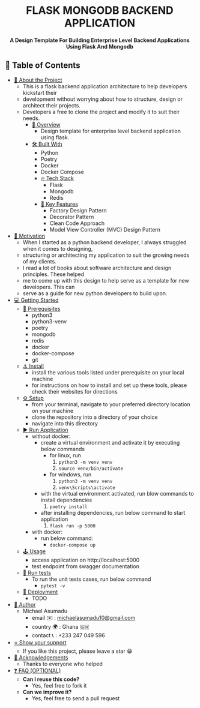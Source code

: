 <div align="center">
  <h1><b>FLASK MONGODB BACKEND APPLICATION</b></h1>
  <h4>A Design Template For Building Enterprise Level Backend Applications Using Flask And Mongodb</h4>
</div>

## 📗 Table of Contents

- [📖 About the Project](#about-project)
  - This is a flask backend application architecture to help developers kickstart their
  - development without worrying about how to structure, design or architect their projects.
  - Developers a free to clone the project and modify it to suit their needs.
    - [👀 Overview](#overview)
      - Design template for enterprise level backend application using flask.
    - [🛠 Built With](#built-with)
      - Python
      - Poetry
      - Docker
      - Docker Compose
      - [🔥 Tech Stack](#tech-stack)
        - Flask
        - Mongodb
        - Redis
      - [🔑 Key Features](#key-features)
        - Factory Design Pattern
        - Decorator Pattern
        - Clean Code Approach
        - Model View Controller (MVC) Design Pattern
- [💪 Motivation](#motivation)
  - When I started as a python backend developer, I always struggled when it comes to designing,
  - structuring or architecting my application to suit the growing needs of my clients.
  - I read a lot of books about software architecture and design principles. These helped
  - me to come up with this design to help serve as a template for new developers. This can
  - serve as a guide for new python developers to build upon.
- [💻 Getting Started](#getting-started)
  - [📜 Prerequisites](#prerequisites)
    - python3
    - python3-venv
    - poetry
    - mongodb
    - redis
    - docker
    - docker-compose
    - git
  - [⚓ Install](#setup)
    - install the various tools listed under prerequisite on your local machine
    - for instructions on how to install and set up these tools, please check their websites for directions
  - [⚙️ Setup](#install)
    - from your terminal, navigate to your preferred directory location on your machine
    - clone the repository into a directory of your choice
    - navigate into this directory
  - [▶️ Run Application](#run-application)
    - without docker:
      - create a virtual environment and activate it by executing below commands
        - for linux, run
          1. `python3 -m venv venv`
          2. `source venv/bin/activate`
        - for windows, run
          1. `python3 -m venv venv`
          2. `venv\Scripts\activate`
      - with the virtual environment activated, run blow commands to install dependencies
          1. `poetry install`
      - after installing dependencies, run below command to start application
          1. `flask run -p 5000`
    - with docker:
      - run below command:
        - `docker-compose up`
  - [🕹️ Usage](#usage)
    - access application on http://localhost:5000
    - test endpoint from swagger documentation
  - [💯 Run tests](#run-tests)
    - To run the unit tests cases, run below command
      - `pytest -v`
  - [🚀 Deployment](#triangular_flag_on_post-deployment)
    - TODO
- [👥 Author](#author)
  - Michael Asumadu
    - email ✉️ : michaelasumadu10@gmail.com
    - country 🌍 : Ghana 🇬🇭
    - contact 📞 : +233 247 049 596
- [⭐️ Show your support](#support)
  - If you like this project, please leave a star 😁
- [🙏 Acknowledgements](#acknowledgements)
  - Thanks to everyone who helped
- [❓ FAQ (OPTIONAL)](#faq)
  - **Can I reuse this code?**
    - Yes, feel free to fork it
  - **Can we improve it?**
    - Yes, feel free to send a pull request

